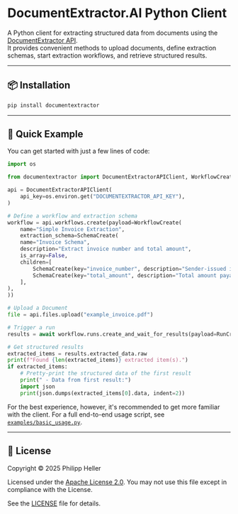 # DocumentExtractor.AI Python Client

A Python client for extracting structured data from documents using the [DocumentExtractor API](https://documentextractor.ai).  
It provides convenient methods to upload documents, define extraction schemas, start extraction workflows, and retrieve structured results.

---

## 📦 Installation

```bash
pip install documentextractor
```

---

## 🚀 Quick Example

You can get started with just a few lines of code:

```python
import os

from documentextractor import DocumentExtractorAPIClient, WorkflowCreate, SchemaCreate, RunCreate

api = DocumentExtractorAPIClient(
    api_key=os.environ.get("DOCUMENTEXTRACTOR_API_KEY"),
)

# Define a workflow and extraction schema
workflow = api.workflows.create(payload=WorkflowCreate(
    name="Simple Invoice Extraction",
    extraction_schema=SchemaCreate(
    name="Invoice Schema",
    description="Extract invoice number and total amount",
    is_array=False,
    children=[
        SchemaCreate(key="invoice_number", description="Sender-issued invoice number", type="Text", is_array=False),
        SchemaCreate(key="total_amount", description="Total amount payable, in original currency", type="Number", is_array=False),
    ],
),
))

# Upload a Document
file = api.files.upload("example_invoice.pdf")

# Trigger a run
results = await workflow.runs.create_and_wait_for_results(payload=RunCreate(file_ids=[file.id]))

# Get structured results
extracted_items = results.extracted_data.raw
print(f"Found {len(extracted_items)} extracted item(s).")
if extracted_items:
    # Pretty-print the structured data of the first result
    print(" - Data from first result:")
    import json
    print(json.dumps(extracted_items[0].data, indent=2))
```

For the best experience, however, it's recommended to get more familiar with the client. For a full end-to-end usage script, see [`examples/basic_usage.py`](examples/basic_usage.py).

---

## 📄 License

Copyright © 2025 Philipp Heller

Licensed under the [Apache License 2.0](http://www.apache.org/licenses/LICENSE-2.0).
You may not use this file except in compliance with the License.

See the [LICENSE](LICENSE) file for details.